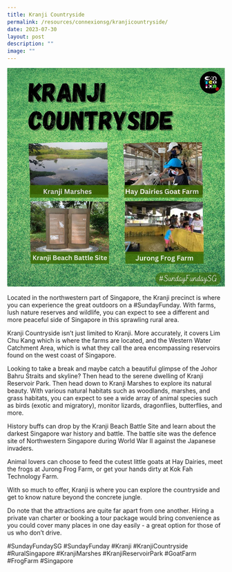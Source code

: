 ```yaml
---
title: Kranji Countryside
permalink: /resources/connexionsg/kranjicountryside/
date: 2023-07-30
layout: post
description: ""
image: ""
---
```

![](/images/connexionsg/2023/kranji%20countryside.PNG)

Located in the northwestern part of Singapore, the Kranji precinct is where you can experience the great outdoors on a #SundayFunday. With farms, lush nature reserves and wildlife, you can expect to see a different and more peaceful side of Singapore in this sprawling rural area.

Kranji Countryside isn’t just limited to Kranji. More accurately, it covers Lim Chu Kang which is where the farms are located, and the Western Water Catchment Area, which is what they call the area encompassing reservoirs found on the west coast of Singapore.

Looking to take a break and maybe catch a beautiful glimpse of the Johor Bahru Straits and skyline? Then head to the serene dwelling of Kranji Reservoir Park.
Then head down to Kranji Marshes to explore its natural beauty. With various natural habitats such as woodlands, marshes, and grass habitats, you can expect to see a wide array of animal species such as birds (exotic and migratory), monitor lizards, dragonflies, butterflies, and more.

History buffs can drop by the Kranji Beach Battle Site and learn about the darkest Singapore war history and battle. The battle site was the defence site of Northwestern Singapore during World War II against the Japanese invaders.

Animal lovers can choose to feed the cutest little goats at Hay Dairies, meet the frogs at Jurong Frog Farm, or get your hands dirty at Kok Fah Technology Farm.

With so much to offer, Kranji is where you can explore the countryside and get to know nature beyond the concrete jungle.

Do note that the attractions are quite far apart from one another. Hiring a private van charter or booking a tour package would bring convenience as you could cover many places in one day easily - a great option for those of us who don’t drive.

#SundayFundaySG #SundayFunday #Kranji #KranjiCountryside #RuralSingapore #KranjiMarshes #KranjiReservoirPark #GoatFarm #FrogFarm #Singapore